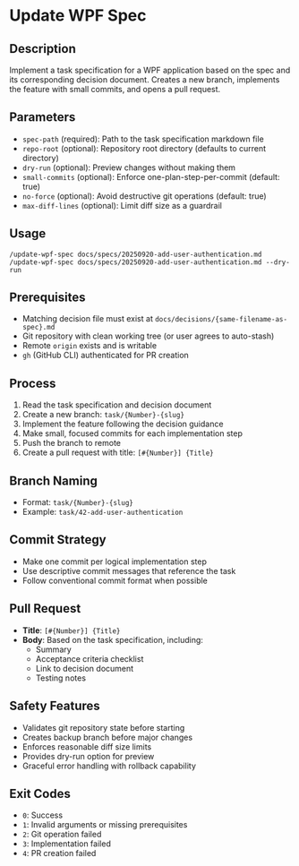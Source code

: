 # Update WPF Spec

## Description
Implement a task specification for a WPF application based on the spec and its corresponding decision document. Creates a new branch, implements the feature with small commits, and opens a pull request.

## Parameters
- `spec-path` (required): Path to the task specification markdown file
- `repo-root` (optional): Repository root directory (defaults to current directory)
- `dry-run` (optional): Preview changes without making them
- `small-commits` (optional): Enforce one-plan-step-per-commit (default: true)
- `no-force` (optional): Avoid destructive git operations (default: true)
- `max-diff-lines` (optional): Limit diff size as a guardrail

## Usage
```
/update-wpf-spec docs/specs/20250920-add-user-authentication.md
/update-wpf-spec docs/specs/20250920-add-user-authentication.md --dry-run
```

## Prerequisites
- Matching decision file must exist at `docs/decisions/{same-filename-as-spec}.md`
- Git repository with clean working tree (or user agrees to auto-stash)
- Remote `origin` exists and is writable
- `gh` (GitHub CLI) authenticated for PR creation

## Process
1. Read the task specification and decision document
2. Create a new branch: `task/{Number}-{slug}`
3. Implement the feature following the decision guidance
4. Make small, focused commits for each implementation step
5. Push the branch to remote
6. Create a pull request with title: `[#{Number}] {Title}`

## Branch Naming
- Format: `task/{Number}-{slug}`
- Example: `task/42-add-user-authentication`

## Commit Strategy
- Make one commit per logical implementation step
- Use descriptive commit messages that reference the task
- Follow conventional commit format when possible

## Pull Request
- **Title**: `[#{Number}] {Title}`
- **Body**: Based on the task specification, including:
  - Summary
  - Acceptance criteria checklist
  - Link to decision document
  - Testing notes

## Safety Features
- Validates git repository state before starting
- Creates backup branch before major changes
- Enforces reasonable diff size limits
- Provides dry-run option for preview
- Graceful error handling with rollback capability

## Exit Codes
- `0`: Success
- `1`: Invalid arguments or missing prerequisites
- `2`: Git operation failed
- `3`: Implementation failed
- `4`: PR creation failed